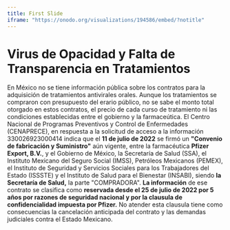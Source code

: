```yaml
---
title: First Slide
iframe: "https://onodo.org/visualizations/194586/embed/?notitle"
---
```


# Virus de Opacidad y Falta de Transparencia en Tratamientos

En México no se tiene información pública sobre los contratos para la adquisición de tratamientos antivirales orales. Aunque los tratamientos se compraron con presupuesto del erario público, no se sabe el monto total otorgado en estos contratos, el precio de cada curso de tratamiento ni las condiciones establecidas entre el gobierno y la farmaceútica. El Centro Nacional de Programas Preventivos y Control de Enfermedades (CENAPRECE), en respuesta a la solicitud de acceso a la información 330026923000414 indica que el **11 de julio de 2022** se firmó un **"Convenio de fabricación y Suministro"** aún vigente, entre la farmacéutica **Pfizer Export, B.V.**, y el Gobierno de México, la Secretaría de Salud (SSA), el Instituto Mexicano del Seguro Social (IMSS), Petróleos Mexicanos (PEMEX), el Instituto de Seguridad y Servicios Sociales para los Trabajadores del Estado (ISSSTE) y el Instituto de Salud para el Bienestar (INSABI), siendo **la Secretaría de Salud,** la parte "COMPRADORA". **La información** de ese contrato se clasifica como **reservada desde el 25 de julio de 2022 por 5 años por razones de seguridad nacional y por la clausula de confidencialidad impuesta por Pfizer.** No atender esta clausula tiene como consecuencias la cancelación anticipada del contrato y las demandas judiciales contra el Estado Mexicano.

